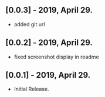 ## [0.0.3] - 2019, April 29.
* added git url

## [0.0.2] - 2019, April 29.
* fixed screenshot display in readme

## [0.0.1] - 2019, April 29.

* Initial Release.
